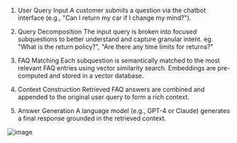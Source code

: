 1. User Query Input
   A customer submits a question via the chatbot interface (e.g., "Can I return my car if I change my mind?").

2. Query Decomposition
   The input query is broken into focused subquestions to better understand and capture granular intent. eg. "What is the return policy?", "Are there any time limits for returns?"

3. FAQ Matching
   Each subquestion is semantically matched to the most relevant FAQ entries using vector similarity search. Embeddings are pre-computed and stored in a vector database.

4. Context Construction
   Retrieved FAQ answers are combined and appended to the original user query to form a rich context.

5. Answer Generation
   A language model (e.g., GPT-4 or Claude) generates a final response grounded in the retrieved context.

![image](https://github.com/user-attachments/assets/8d3f4d8f-3309-4f75-ae14-6c89e4fdc6b3)

